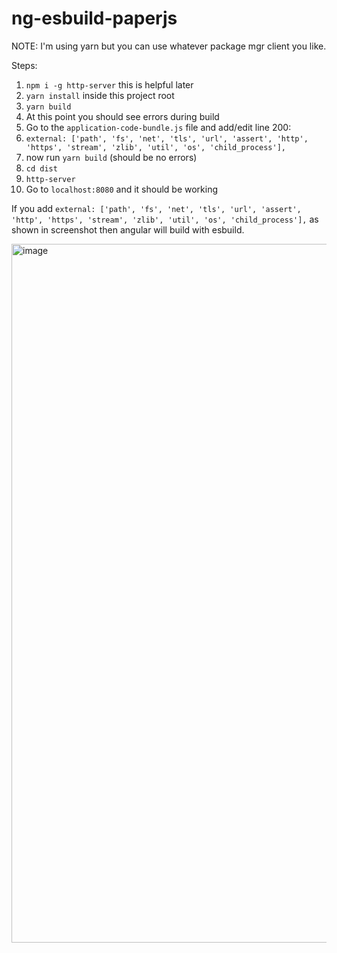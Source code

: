 # ng-esbuild-paperjs

NOTE: I'm using yarn but you can use whatever package mgr client you like.

Steps:
1. `npm i -g http-server` this is helpful later
1. `yarn install` inside this project root
1. `yarn build`
  1. At this point you should see errors during build
1. Go to the `application-code-bundle.js` file and add/edit line 200:
  1. `external: ['path', 'fs', 'net', 'tls', 'url', 'assert', 'http', 'https', 'stream', 'zlib', 'util', 'os', 'child_process'],`
1. now run `yarn build` (should be no errors)
1. `cd dist`
1. `http-server`
1. Go to `localhost:8080` and it should be working  

If you add `external: ['path', 'fs', 'net', 'tls', 'url', 'assert', 'http', 'https', 'stream', 'zlib', 'util', 'os', 'child_process'],` as shown in screenshot then angular will build with esbuild.

<img width="1118" alt="image" src="https://github.com/emn-dev/ng-esbuild-paperjs/assets/65034617/6e70d416-5f59-46d7-99c7-b90d69d4ef68">
